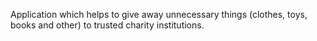 Application which helps to give away unnecessary things (clothes, toys, books and other) to trusted charity institutions.

